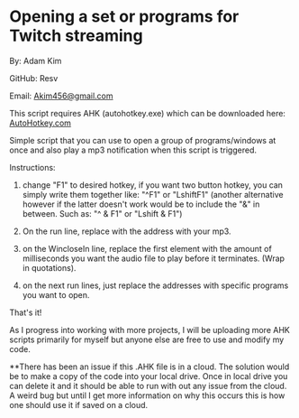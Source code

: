# Opening a set or programs for Twitch streaming
By: Adam Kim

GitHub: Resv

Email: Akim456@gmail.com


This script requires AHK (autohotkey.exe) which can be downloaded here: <a href="https://autohotkey.com">AutoHotkey.com</a>

Simple script that you can use to open a group of programs/windows at once and also play a mp3 notification when this script is triggered.

Instructions:
1. change "F1" to desired hotkey, if you want two button hotkey, you can simply write them together like: "^F1" or "LshiftF1" (another alternative however if the latter doesn't work would be to include the "&" in between. Such as: "^ & F1" or "Lshift & F1")

2. On the run line, replace with the address with your mp3.

3. on the WincloseIn line, replace the first element with the amount of milliseconds you want the audio file to play before it terminates. (Wrap in quotations).

4. on the next run lines, just replace the addresses with specific programs you want to open.

That's it!

As I progress into working with more projects, I will be uploading more AHK scripts primarily for myself but anyone else are free to use and modify my code.

**There has been an issue if this .AHK file is in a cloud. The solution would be to make a copy of the code into your local drive. Once in local drive you can delete it and it should be able to run with out any issue from the cloud. A weird bug but until I get more information on why this occurs this is how one should use it if saved on a cloud.
